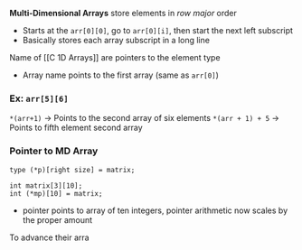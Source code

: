 **Multi-Dimensional Arrays** store elements in *row major* order
- Starts at the `arr[0][0]`, go to `arr[0][i]`, then start the next left subscript
- Basically stores each array subscript in a long line

Name of [[C 1D Arrays]] are pointers to the element type
- Array name points to the first array (same as `arr[0]`)

### Ex: `arr[5][6]`
`*(arr+1)` → Points to the second array of six elements
`*(arr + 1) + 5` → Points to fifth element second array

### Pointer to MD Array
```
type (*p)[right size] = matrix;

int matrix[3][10];
int (*mp)[10] = matrix;
```
- pointer points to array of ten integers, pointer arithmetic now scales by the proper amount

To advance their arra